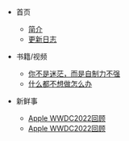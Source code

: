 * 首页
  * [简介](/README.md)

  - [更新日志](/log.md)
* 书籍/视频
  * [你不是迷茫，而是自制力不强](/nibus.md)
  * [什么都不想做怎么办](/220605.md)
* 新鲜事
  * [Apple WWDC2022回顾](/pie0608.md)
  * [Apple WWDC2022回顾](/pie0608.html)
